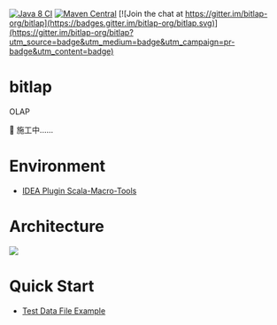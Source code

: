 
[![Java 8 CI](https://github.com/bitlap/bitlap/actions/workflows/java8.yml/badge.svg)](https://github.com/bitlap/bitlap/actions/workflows/java8.yml)
[![Maven Central](https://img.shields.io/maven-central/v/org.bitlap/bitlap)](https://search.maven.org/search?q=g:%22org.bitlap%22%20AND%20a:%22bitlap%22)
[![Join the chat at https://gitter.im/bitlap-org/bitlap](https://badges.gitter.im/bitlap-org/bitlap.svg)](https://gitter.im/bitlap-org/bitlap?utm_source=badge&utm_medium=badge&utm_campaign=pr-badge&utm_content=badge)

# bitlap
OLAP

🚧 施工中......

# Environment

* [IDEA Plugin Scala-Macro-Tools](https://github.com/bitlap/scala-macro-tools)

# Architecture

![](http://ice-img.flutterdart.cn/2021-08-01-165808.png)

# Quick Start

* [Test Data File Example](https://docs.google.com/spreadsheets/d/13KNvNTGYRjdPSsp9PSrIMU_2uKqKkJa-BgL4Q236Ky0/edit?usp=sharing)
